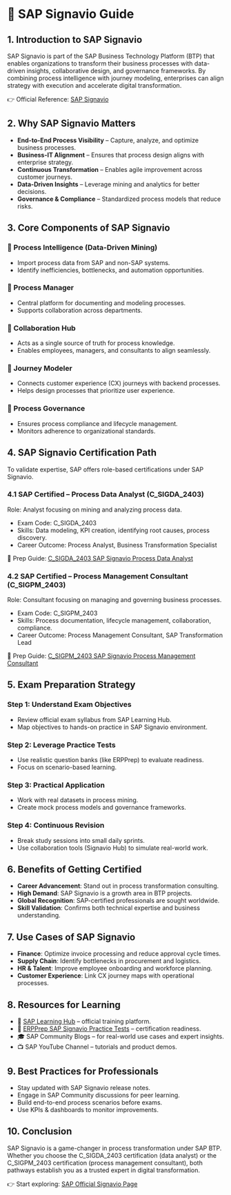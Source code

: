 # 📘 SAP Signavio Guide
## 1. Introduction to SAP Signavio
SAP Signavio is part of the SAP Business Technology Platform (BTP) that enables organizations to transform their business processes with data-driven insights, collaborative design, and governance frameworks. By combining process intelligence with journey modeling, enterprises can align strategy with execution and accelerate digital transformation.

👉 Official Reference: [SAP Signavio](https://learning.sap.com/products/business-transformation-management/signavio)

## 2. Why SAP Signavio Matters
- **End-to-End Process Visibility** – Capture, analyze, and optimize business processes.  
- **Business-IT Alignment** – Ensures that process design aligns with enterprise strategy.  
- **Continuous Transformation** – Enables agile improvement across customer journeys.  
- **Data-Driven Insights** – Leverage mining and analytics for better decisions.  
- **Governance & Compliance** – Standardized process models that reduce risks.  

## 3. Core Components of SAP Signavio
### 🔹 Process Intelligence (Data-Driven Mining)
- Import process data from SAP and non-SAP systems.  
- Identify inefficiencies, bottlenecks, and automation opportunities.  

### 🔹 Process Manager
- Central platform for documenting and modeling processes.  
- Supports collaboration across departments.  

### 🔹 Collaboration Hub
- Acts as a single source of truth for process knowledge.  
- Enables employees, managers, and consultants to align seamlessly.  

### 🔹 Journey Modeler
- Connects customer experience (CX) journeys with backend processes.  
- Helps design processes that prioritize user experience.  

### 🔹 Process Governance
- Ensures process compliance and lifecycle management.  
- Monitors adherence to organizational standards.  

## 4. SAP Signavio Certification Path
To validate expertise, SAP offers role-based certifications under SAP Signavio.

### 4.1 SAP Certified – Process Data Analyst (C_SIGDA_2403)
Role: Analyst focusing on mining and analyzing process data.  
- Exam Code: C_SIGDA_2403  
- Skills: Data modeling, KPI creation, identifying root causes, process discovery.  
- Career Outcome: Process Analyst, Business Transformation Specialist  

📖 Prep Guide: [C_SIGDA_2403 SAP Signavio Process Data Analyst](https://www.erpprep.com/sap-business-technology-platform-btp/c-sigda-2403-sap-signavio-process-data-analyst)

### 4.2 SAP Certified – Process Management Consultant (C_SIGPM_2403)
Role: Consultant focusing on managing and governing business processes.  
- Exam Code: C_SIGPM_2403  
- Skills: Process documentation, lifecycle management, collaboration, compliance.  
- Career Outcome: Process Management Consultant, SAP Transformation Lead  

📖 Prep Guide: [C_SIGPM_2403 SAP Signavio Process Management Consultant](https://www.erpprep.com/sap-business-technology-platform-btp/c-sigpm-2403-sap-signavio-process-management-consultant)

## 5. Exam Preparation Strategy
### Step 1: Understand Exam Objectives
- Review official exam syllabus from SAP Learning Hub.  
- Map objectives to hands-on practice in SAP Signavio environment.  

### Step 2: Leverage Practice Tests
- Use realistic question banks (like ERPPrep) to evaluate readiness.  
- Focus on scenario-based learning.  

### Step 3: Practical Application
- Work with real datasets in process mining.  
- Create mock process models and governance frameworks.  

### Step 4: Continuous Revision
- Break study sessions into small daily sprints.  
- Use collaboration tools (Signavio Hub) to simulate real-world work.  

## 6. Benefits of Getting Certified
- **Career Advancement**: Stand out in process transformation consulting.  
- **High Demand**: SAP Signavio is a growth area in BTP projects.  
- **Global Recognition**: SAP-certified professionals are sought worldwide.  
- **Skill Validation**: Confirms both technical expertise and business understanding.  

## 7. Use Cases of SAP Signavio
- **Finance**: Optimize invoice processing and reduce approval cycle times.  
- **Supply Chain**: Identify bottlenecks in procurement and logistics.  
- **HR & Talent**: Improve employee onboarding and workforce planning.  
- **Customer Experience**: Link CX journey maps with operational processes.  

## 8. Resources for Learning
- 📘 [SAP Learning Hub](https://learning.sap.com/) – official training platform.  
- 📖 [ERPPrep SAP Signavio Practice Tests](https://www.erpprep.com/) – certification readiness.  
- 🎓 SAP Community Blogs – for real-world use cases and expert insights.  
- 📺 SAP YouTube Channel – tutorials and product demos.  

## 9. Best Practices for Professionals
- Stay updated with SAP Signavio release notes.  
- Engage in SAP Community discussions for peer learning.  
- Build end-to-end process scenarios before exams.  
- Use KPIs & dashboards to monitor improvements.  

## 10. Conclusion
SAP Signavio is a game-changer in process transformation under SAP BTP. Whether you choose the C_SIGDA_2403 certification (data analyst) or the C_SIGPM_2403 certification (process management consultant), both pathways establish you as a trusted expert in digital transformation.  

👉 Start exploring: [SAP Official Signavio Page](https://www.signavio.com/)
